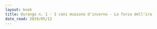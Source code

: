 ```yaml
---
layout: book
title: Durango n. 1 - I cani muoiono d'inverno - La forza dell'ira
date_read: 2019/05/12
---
```

